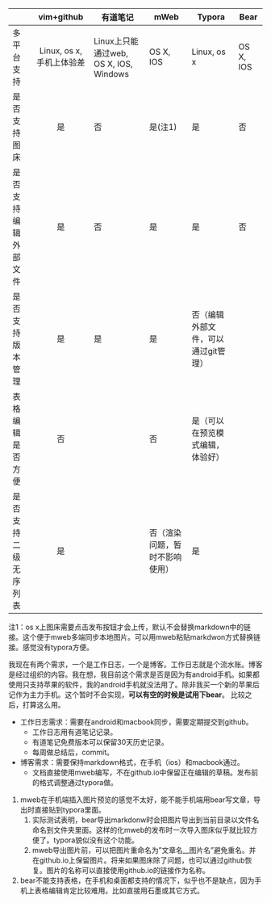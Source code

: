|                      |        vim+github         | 有道笔记                               | mWeb      | Typora                              | Bear      |
| -------------------- | :-----------------------: | -------------------------------------- | --------- | ----------------------------------- | --------- |
| 多平台支持           | Linux, os x, 手机上体验差 | Linux上只能通过web, OS X, IOS, Windows | OS X, IOS | Linux, os x                         | OS X, IOS |
| 是否支持图床         |            是             | 否                                     | 是(注1)   | 是                                  | 否        |
| 是否支持编辑外部文件 |            是             | 否                                     | 是        | 是                                  | 否        |
| 是否支持版本管理     |            是             | 是                                     | 是        | 否（编辑外部文件，可以通过git管理） |           |
| 表格编辑是否方便     |        否            |                                        |        否   |                     是（可以在预览模式编辑，体验好）            |
| 是否支持二级无序列表|是||否（渲染问题，暂时不影响使用）|是||


注1：os x上图床需要点击发布按钮才会上传，默认不会替换markdown中的链接。这个便于mweb多端同步本地图片。可以用mweb粘贴markdwon方式替换链接。感觉没有typora方便。

我现在有两个需求，一个是工作日志，一个是博客。工作日志就是个流水账。博客是经过组织的内容。我在想，我目前这个需求是否是因为有android手机。如果都使用只支持苹果的软件，我的android手机就没法用了。除非我买一个新的苹果后记作为主力手机。这个暂时不会实现，**可以有空的时候是试用下bear**。
比较之后，打算这么用。
*   工作日志需求：需要在android和macbook同步，需要定期提交到github。
    -   工作日志用有道笔记记录。
    -   有道笔记免费版本可以保留30天历史记录。
    -   每周做总结后，commit。
*   博客需求：需要保持markdown格式，在手机（ios）和macbook通过。
    -   文档直接使用mweb编写，不在github.io中保留正在编辑的草稿。发布前的格式调整通过typora做。

1. mweb在手机端插入图片预览的感觉不太好，能不能手机端用bear写文章，导出时直接贴到typora里面。
    1. 实际测试表明，bear导出markdonw时会把图片导出到当前目录以文件名命名到文件夹里面。这样的化mweb的发布时一次导入图床似乎就比较方便了。typora貌似没有这个功能。
    2. mweb导出图片前，可以把图片重命名为”文章名__图片名”避免重名。并在github.io上保留图片。将来如果图床除了问题，也可以通过github恢复。图片的名称可以直接使用github.io的链接作为名称。
2. bear不能支持表格，在手机和桌面都支持的情况下，似乎也不是缺点，因为手机上表格编辑肯定比较难用。比如直接用石墨或其它方式。


